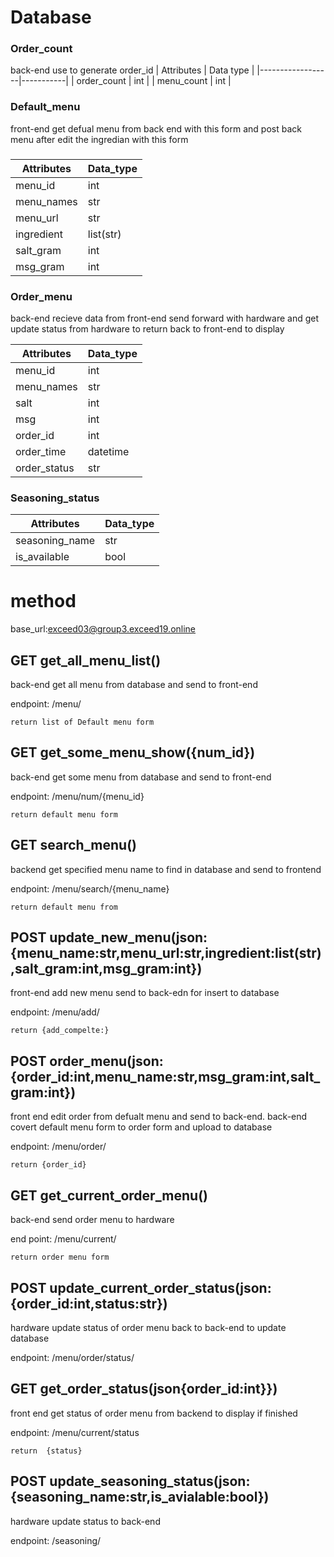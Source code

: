 # Database
### Order_count
back-end use to generate order_id
|    Attributes    | Data type |
|------------------|-----------|
|   order_count    |    int    |
|    menu_count    |    int    |
### Default_menu
front-end get defual menu from back end with this form and post back menu after edit the ingredian with this form
###
| Attributes | Data_type |
|------------|-----------|
|   menu_id  |    int    |
| menu_names |    str    |
| menu_url   |    str    |
| ingredient | list(str) |
| salt_gram  |    int    |
|  msg_gram  |    int    |

### Order_menu
back-end recieve data from front-end send forward with hardware and get update status from hardware to return back to front-end to display

| Attributes | Data_type |
|------------|-----------|
|   menu_id  |    int    |
| menu_names |    str    |
|    salt    |    int    |
|    msg     |    int    |
|  order_id  |    int    |
| order_time |  datetime |
|order_status|    str    |

### Seasoning_status
|   Attributes    | Data_type |
|-----------------|-----------|
| seasoning_name  |    str    |
|  is_available   |   bool    |


# method
base_url:exceed03@group3.exceed19.online

## GET get_all_menu_list()

back-end get all menu from database and send to front-end

endpoint: /menu/

    return list of Default menu form

## GET get_some_menu_show({num_id})
back-end get some menu from database and send to front-end

endpoint: /menu/num/{menu_id}
    
    return default menu form

## GET search_menu()
backend get specified menu name to find in database and send to frontend

endpoint: /menu/search/{menu_name}

    return default menu from

## POST update_new_menu(json:{menu_name:str,menu_url:str,ingredient:list(str),salt_gram:int,msg_gram:int})
front-end add new menu send to back-edn for insert to database

endpoint: /menu/add/
    
    return {add_compelte:}
## POST order_menu(json:{order_id:int,menu_name:str,msg_gram:int,salt_gram:int})

front end edit order from defualt menu and send to back-end. back-end covert default menu form to order form and upload to database

endpoint: /menu/order/

    return {order_id}
## GET get_current_order_menu()
back-end send order menu to hardware

end point: /menu/current/

    return order menu form
## POST update_current_order_status(json:{order_id:int,status:str})
hardware update status of order menu back to back-end to update database

endpoint: /menu/order/status/

## GET get_order_status(json{order_id:int}})
front end get status of order menu from backend to display if finished

endpoint: /menu/current/status

    return  {status}

## POST update_seasoning_status(json:{seasoning_name:str,is_avialable:bool})
hardware update status to back-end

endpoint: /seasoning/



